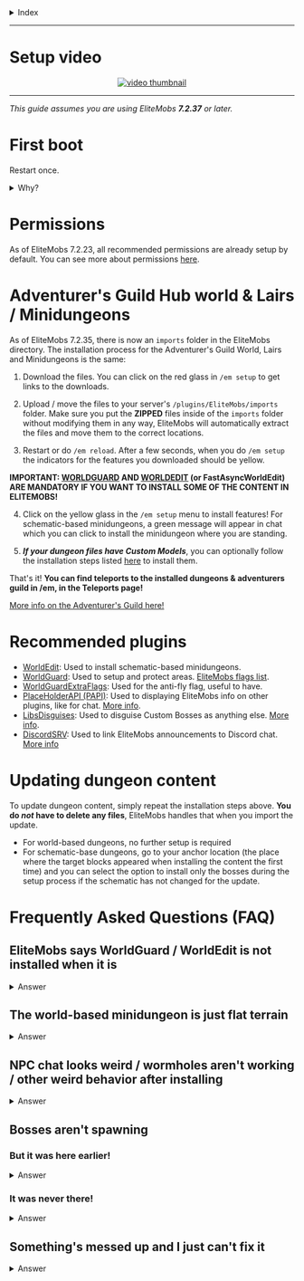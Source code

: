 <details><summary>Index</summary>

- [Setup video](#setup-video)
- [First boot](#first-boot)
- [Permissions](#permissions)
- [Adventurer's Guild Hub world & Lairs / Minidungeons](#adventurer-s-guild-hub-world---lairs---minidungeons)
- [Recommended plugins](#recommended-plugins)
- [Updating dungeon content](#updating-dungeon-content)
- [Frequently Asked Questions (FAQ)](#frequently-asked-questions--faq-)
    * [EliteMobs says WorldGuard / WorldEdit is not installed when it is](#elitemobs-says-worldguard---worldedit-is-not-installed-when-it-is)
    * [The world-based minidungeon is just flat terrain](#the-world-based-minidungeon-is-just-flat-terrain)
    * [NPC chat looks weird / wormholes aren't working / other weird behavior after installing](#npc-chat-looks-weird---wormholes-aren-t-working---other-weird-behavior-after-installing)
    * [Bosses aren't spawning](#bosses-aren-t-spawning)
        + [But it was here earlier!](#but-it-was-here-earlier-)
        + [It was never there!](#it-was-never-there-)
    * [Something's messed up and I just can't fix it](#something-s-messed-up-and-i-just-can-t-fix-it)

<small><i><a href='http://ecotrust-canada.github.io/markdown-toc/'>Table of contents generated with markdown-toc</a></i></small>


</details>


***

# Setup video

<div align="center"><a href="https://youtu.be/boRg2X4qhw4"><img src="https://i.ytimg.com/vi/boRg2X4qhw4/hqdefault.jpg?sqp=-oaymwEcCPYBEIoBSFXyq4qpAw4IARUAAIhCGAFwAcABBg==&rs=AOn4CLBKCzqqxUu0AB95hcrBAg0VwzJ5XA" alt="video thumbnail"></a></div>


***


*This guide assumes you are using EliteMobs ***7.2.37*** or later.*

# First boot

Restart once.
<details><summary>Why?</summary>EliteMobs sets increases maximum health of your spigot.yml config file the first time the server starts up. This is so Elite mobs can have more than 2000 health. It does not alter the health of any other mob - so it doesn't change vanilla or plugin mobs.

This change requires a restart to actually work.</details>

# Permissions

As of EliteMobs 7.2.23, all recommended permissions are already setup by default. You can see more about permissions [here](https://github.com/MagmaGuy/EliteMobs/wiki/%5BGuide%5D-Permissions-and-commands).

# Adventurer's Guild Hub world & Lairs / Minidungeons

As of EliteMobs 7.2.35, there is now an `imports` folder in the EliteMobs directory. The installation process for the Adventurer's Guild World, Lairs and Minidungeons is the same:

1) Download the files. You can click on the red glass in `/em setup` to get links to the downloads.

2) Upload / move the files to your server's `/plugins/EliteMobs/imports` folder. Make sure you put the **ZIPPED** files inside of the `imports` folder without modifying them in any way, EliteMobs will automatically extract the files and move them to the correct locations.

3) Restart or do `/em reload`. After a few seconds, when you do `/em setup` the indicators for the features you downloaded should be yellow.

**IMPORTANT: [WORLDGUARD](https://dev.bukkit.org/projects/worldguard) AND [WORLDEDIT](https://dev.bukkit.org/projects/worldedit) (or FastAsyncWorldEdit) ARE MANDATORY IF YOU WANT TO INSTALL SOME OF THE CONTENT IN ELITEMOBS!**

4) Click on the yellow glass in the `/em setup` menu to install features! For schematic-based minidungeons, a green message will appear in chat which you can click to install the minidungeon where you are standing.

5) ***If your dungeon files have Custom Models***, you can optionally follow the installation steps listed [here](https://github.com/MagmaGuy/EliteMobs/wiki/Custom-Models#importing-custom-models-from-dungeons) to install them.

That's it! **You can find teleports to the installed dungeons & adventurers guild in /em, in the Teleports page!**

[More info on the Adventurer's Guild here!](https://github.com/MagmaGuy/EliteMobs/wiki/%5BGuide%5D-Adventurer's-Guild-World)

# Recommended plugins

- [WorldEdit](https://dev.bukkit.org/projects/worldedit): Used to install schematic-based minidungeons.
- [WorldGuard](https://dev.bukkit.org/projects/worldguard): Used to setup and protect areas. [EliteMobs flags list](https://github.com/MagmaGuy/EliteMobs/wiki/%5BThird-party-support%5D-Worldguard-flags).
- [WorldGuardExtraFlags](https://www.spigotmc.org/resources/worldguard-extra-flags.4823/): Used for the anti-fly flag, useful to have.
- [PlaceHolderAPI (PAPI)](https://www.spigotmc.org/resources/placeholderapi.6245/): Used to displaying EliteMobs info on other plugins, like for chat. [More info](https://github.com/MagmaGuy/EliteMobs/wiki/%5BPlaceholderAPI%5D-EliteMobs-placeholders).
- [LibsDisguises](https://www.spigotmc.org/resources/libs-disguises-free.81/): Used to disguise Custom Bosses as anything else. [More info](https://github.com/MagmaGuy/EliteMobs/wiki/LibsDisguises-&-Disguising-Custom-Bosses).
- [DiscordSRV](https://www.spigotmc.org/resources/discordsrv.18494/): Used to link EliteMobs announcements to Discord chat. [More info](https://github.com/MagmaGuy/EliteMobs/wiki/DiscordSRV---Discord-broadcasts)

# Updating dungeon content

To update dungeon content, simply repeat the installation steps above. **You do ***not*** have to delete any files**, EliteMobs handles that when you import the update.

- For world-based dungeons, no further setup is required
- For schematic-base dungeons, go to your anchor location (the place where the target blocks appeared when installing the content the first time) and you can select the option to install only the bosses during the setup process if the schematic has not changed for the update.

# Frequently Asked Questions (FAQ)

## EliteMobs says WorldGuard / WorldEdit is not installed when it is

<details><summary>Answer</summary>

This 100% means you are using the wrong version of WorldGuard / WorldEdit on your server. [You can get the right version from the section above.](https://github.com/MagmaGuy/EliteMobs/wiki/%5BGuide%5D-Quick-Setup/#recommended-plugins)

</details>

## The world-based minidungeon is just flat terrain

<details><summary>Answer</summary>

95% of the time this means you did not follow the setup instructions. If you unzipped any files or loaded any worlds using other plugins, reinstall the content following the steps listed above. You do not need any other plugins to load the worlds correctly.

</details>

## NPC chat looks weird / wormholes aren't working / other weird behavior after installing

<details><summary>Answer</summary>

Run the command `/em reload` after setting a dungeon up to make sure all of the values get fully initialized. A restart is even better, but should not be necessary.
</details>

## Bosses aren't spawning

### But it was here earlier!

<details><summary>Answer</summary

Regional bosses have a respawn time. You can check when the boss is scheduled to respawn by going to its configuration file and copying the numbers after the `:` in the spawn locations section.

Example:

```yml
spawnLocations:
- em_primis,1100.5,22.5,526.5,0.0,0.0:1643259941451
```

In this case the numbers you're looking for are `1643259941451`. You can use [this](https://www.unixtimestamp.com/index.php) website to convert that to a specific date. You can delete the numbers to force the boss to respawn, make sure you do `/em reload` after deleting them.

</details>

### It was never there!

<details><summary>Answer</summary>

Check the following things:

- Did you or someone else kill the boss, or did it escape via the timeout feature? The boss may be respawning. Check the cooldowns, info about that is in the section above.
- See if there are any errors on console, especially after you install the dungeon or after an `/em reload`. The errors should tell you what's wrong.
- Check if your region is protected by some other plugin that would prevent mob spawning
- Check the difficulty of your world, mobs can't spawn in peaceful difficulty
- Check WorldGuard flags, see if mob spawning is set to allow
- Check if you installed the dungeon content over the spawn area, that is protected by default
- Very, very rarely, the issue might have to do with the day your server thinks it is. Make sure your server machine's date is correct, otherwise the respawn mechanic might cause some issues.

</details>


## Something's messed up and I just can't fix it

<details><summary>Answer</summary>

This usually happens after trying and failing to correctly modify files in a way that EliteMobs could not self-repair. If you are stuck and can't figure out how to repair it from the console messages on startup / dungeon installation, the best thing to do is a clean installation of EliteMobs.

Back up your `~/plugins/EliteMobs/data` folder to keep player data, then delete the `~/plugins/EliteMobs/` folder. Start your server up, shut it down, restore the contents of your backed up data folder **while the server is offline** and then start it up again. You can now resume installing EliteMobs content.

</details>